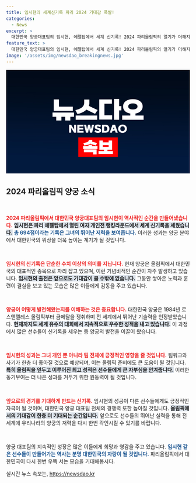 ```yaml
---
title: 임시현의 세계신기록 파리 2024 기대감 폭발!
categories:
  - News
excerpt: >
  대한민국 양궁대표팀의 임시현, 에펠탑에서 세계 신기록! 2024 파리올림픽의 열기가 더해지는 가운데, 그녀가 세운 694점의 새로운 기록에 주목하세요!
feature_text: >
  대한민국 양궁대표팀의 임시현, 에펠탑에서 세계 신기록! 2024 파리올림픽의 열기가 더해지는 가운데, 그녀가 세운 694점의 새로운 기록에 주목하세요!
image: '/assets/img/newsdao_breakingnews.jpg'
---
```


<p><img src="/assets/img/newsdao_breakingnews.jpg" alt="pcversion 속보" /></p>

<h2 data-ke-size="size26">2024 파리올림픽 양궁 소식</h2>

<p data-ke-size="size16">&nbsp;</p>

<p><b><span style="color: #ee2323;">2024 파리올림픽에서 대한민국 양궁대표팀의 임시현이 역사적인 순간을 만들어냈습니다.</span></b> <b><span style="background-color: #21538527;">임시현은 파리 에펠탑에서 열린 여자 개인전 랭킹라운드에서 세계 신기록을 세웠습니다.</span></b> <b><span style="color: #1a5490;">총 694점이라는 기록은 그녀의 뛰어난 저력을 보여줍니다.</span></b> 이러한 성과는 양궁 분야에서 대한민국의 위상을 더욱 높이는 계기가 될 것입니다.</p>

<p data-ke-size="size16">&nbsp;</p>

<p><b><span style="color: #ee2323;">임시현의 신기록은 단순한 수치 이상의 의미를 지닙니다.</span></b> 현재 양궁은 올림픽에서 대한민국의 대표적인 종목으로 자리 잡고 있으며, 이런 기념비적인 순간이 자주 발생하고 있습니다. <b><span style="background-color: #21538527;">임시현의 출전은 앞으로도 기대감이 클 수밖에 없습니다.</span></b> 그동안 쌓아온 노력과 훈련이 결실을 보고 있는 모습은 많은 이들에게 감동을 주고 있습니다. </p>

<p data-ke-size="size16">&nbsp;</p>

<p><b><span style="color: #ee2323;">양궁이 어떻게 발전해왔는지를 이해하는 것은 중요합니다.</span></b> 대한민국 양궁은 1984년 로스앤젤레스 올림픽부터 금메달을 쟁취하며 전 세계에서 뛰어난 기술력을 인정받았습니다. <b><span style="background-color: #21538527;">현재까지도 세계 유수의 대회에서 지속적으로 우수한 성적을 내고 있습니다.</span></b> 이 과정에서 많은 선수들이 신기록을 세우는 등 양궁의 발전을 이끌어 왔습니다.</p>

<p data-ke-size="size16">&nbsp;</p>

<p><b><span style="color: #ee2323;">임시현의 성과는 그녀 개인 뿐 아니라 팀 전체에 긍정적인 영향을 줄 것입니다.</span></b> 팀워크와 사기가 한층 더 좋아질 것으로 예상되며, 이는 올림픽 준비에도 큰 도움이 될 것입니다. <b><span style="background-color: #21538527;">특히 올림픽을 앞두고 이루어진 최고 성적은 선수들에게 큰 자부심을 안겨줍니다.</span></b> 이러한 동기부여는 더 나은 성과를 거두기 위한 원동력이 될 것입니다.</p>

<p data-ke-size="size16">&nbsp;</p>

<p><b><span style="color: #ee2323;">앞으로의 경기를 기대하게 만드는 신기록.</span></b> 임시현의 성공이 다른 선수들에게도 긍정적인 자극이 될 것이며, 대한민국 양궁 대표팀 전체의 경쟁력 또한 높아질 것입니다. <b><span style="background-color: #21538527;">올림픽에서의 기대감이 한층 더 기대되는 순간입니다.</span></b> 앞으로도 선수들의 뛰어난 실력을 통해 전 세계에 우리나라의 양궁의 저력을 다시 한번 각인시킬 수 있기를 바랍니다.</p>

<p data-ke-size="size16">&nbsp;</p>

<p>양궁 대표팀의 지속적인 성장은 많은 이들에게 희망과 영감을 주고 있습니다. <b><span style="color: #1a5490;">임시현 같은 선수들이 만들어가는 역사는 분명 대한민국의 자랑이 될 것입니다.</span></b> 파리올림픽에서 대한민국이 다시 한번 우뚝 서는 모습을 기대해봅시다.</p>
실시간 뉴스 속보는, <a href="https://newsdao.kr" rel="dofollow">https://newsdao.kr</a>


